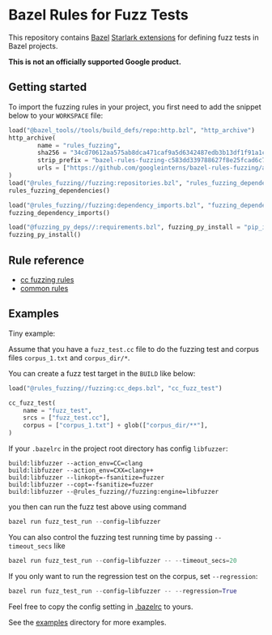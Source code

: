 # Bazel Rules for Fuzz Tests

This repository contains [Bazel](https://bazel.build/)
[Starlark extensions](https://docs.bazel.build/versions/master/skylark/concepts.html)
for defining fuzz tests in Bazel projects. 

**This is not an officially supported Google product.**

## Getting started

To import the fuzzing rules in your project, you first need to add the snippet below to your `WORKSPACE` file:

```python
load("@bazel_tools//tools/build_defs/repo:http.bzl", "http_archive")
http_archive(
        name = "rules_fuzzing",
        sha256 = "34cd70612aa575ab8dca471caf9a5d6342487edb3b13df1f91a1c45a324f54e0",
        strip_prefix = "bazel-rules-fuzzing-c583dd339788627f8e25fcad6c7b86ec1970616c",
        urls = ["https://github.com/googleinterns/bazel-rules-fuzzing/archive/c583dd339788627f8e25fcad6c7b86ec1970616c.zip"],
)
load("@rules_fuzzing//fuzzing:repositories.bzl", "rules_fuzzing_dependencies")
rules_fuzzing_dependencies()

load("@rules_fuzzing//fuzzing:dependency_imports.bzl", "fuzzing_dependency_imports")
fuzzing_dependency_imports()

load("@fuzzing_py_deps//:requirements.bzl", fuzzing_py_install = "pip_install")
fuzzing_py_install()
```

## Rule reference

* [cc fuzzing rules](fuzzing/cc_deps.bzl)
* [common rules](fuzzing/common.bzl)

## Examples

Tiny example:

Assume that you have a `fuzz_test.cc` file to do the fuzzing test and corpus files `corpus_1.txt` and `corpus_dir/*`.

You can create a fuzz test target in the `BUILD` like below:

```python
load("@rules_fuzzing//fuzzing:cc_deps.bzl", "cc_fuzz_test")

cc_fuzz_test(
    name = "fuzz_test",
    srcs = ["fuzz_test.cc"],
    corpus = ["corpus_1.txt"] + glob(["corpus_dir/**"],
)
```

If your `.bazelrc` in the project root directory has config `libfuzzer`:

```
build:libfuzzer --action_env=CC=clang
build:libfuzzer --action_env=CXX=clang++
build:libfuzzer --linkopt=-fsanitize=fuzzer
build:libfuzzer --copt=-fsanitize=fuzzer
build:libfuzzer --@rules_fuzzing//fuzzing:engine=libfuzzer
```

you then can run the fuzz test above using command

```python
bazel run fuzz_test_run --config=libfuzzer
```

You can also control the fuzzing test running time by passing `--timeout_secs` like

```python
bazel run fuzz_test_run --config=libfuzzer -- --timeout_secs=20
```

If you only want to run the regression test on the corpus, set `--regression`:

```python
bazel run fuzz_test_run --config=libfuzzer -- --regression=True
```

Feel free to copy the config setting in [.bazelrc](https://github.com/googleinterns/bazel-rules-fuzzing/blob/master/.bazelrc) to yours.


See the [examples](https://github.com/googleinterns/bazel-rules-fuzzing/tree/master/examples)
directory for more examples.
